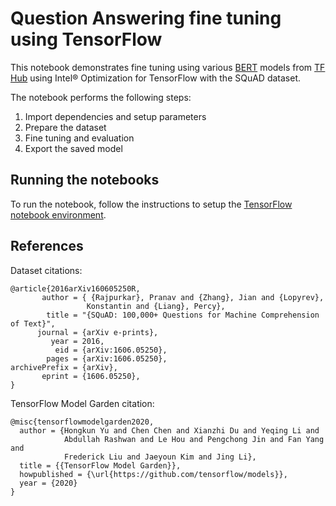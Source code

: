 # Question Answering fine tuning using TensorFlow

This notebook demonstrates fine tuning using various [BERT](https://arxiv.org/abs/1810.04805) models
from [TF Hub](https://tfhub.dev) using Intel® Optimization for TensorFlow with the SQuAD dataset.

The notebook performs the following steps:
1. Import dependencies and setup parameters
1. Prepare the dataset
1. Fine tuning and evaluation
1. Export the saved model

## Running the notebooks

To run the notebook, follow the instructions to setup the [TensorFlow notebook environment](/notebooks/setup.md).

## References

Dataset citations:
```
@article{2016arXiv160605250R,
       author = { {Rajpurkar}, Pranav and {Zhang}, Jian and {Lopyrev},
                 Konstantin and {Liang}, Percy},
        title = "{SQuAD: 100,000+ Questions for Machine Comprehension of Text}",
      journal = {arXiv e-prints},
         year = 2016,
          eid = {arXiv:1606.05250},
        pages = {arXiv:1606.05250},
archivePrefix = {arXiv},
       eprint = {1606.05250},
}
```

TensorFlow Model Garden citation:
```
@misc{tensorflowmodelgarden2020,
  author = {Hongkun Yu and Chen Chen and Xianzhi Du and Yeqing Li and
            Abdullah Rashwan and Le Hou and Pengchong Jin and Fan Yang and
            Frederick Liu and Jaeyoun Kim and Jing Li},
  title = {{TensorFlow Model Garden}},
  howpublished = {\url{https://github.com/tensorflow/models}},
  year = {2020}
}
```
